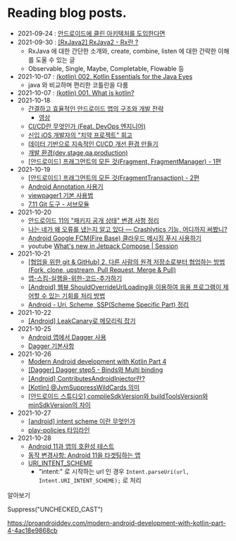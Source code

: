 <!-- 
commit message
Reading(blog): 

with @ebayKorea
-->

# Reading blog posts.

- 2021-09-24 : [안드로이드에 클린 아키텍처를 도입한다면](https://www.charlezz.com/?p=45391)
- 2021-09-30 : [[RxJava2] RxJava2 - Rx란 ?](https://taehyungk.github.io/posts/android-RxJava2-and-Observable/)
  - RxJava 에 대한 간단한 소개와, create, combine, listen 에 대한 간략한 이해를 도울 수 있는 글
  - Observable, Single, Maybe, Completable, Flowable 등
- 2021-10-07 : [(kotlin) 002. Kotlin Essentials for the Java Eyes](https://namhoon.kim/2021/10/04/kotlin/002/)
  - java 와 비교하며 편리한 코틀린을 다룸
- 2021-10-07 : [(kotlin) 001. What is kotlin?](https://namhoon.kim/2021/10/03/kotlin/001/)
- 2021-10-18
  - [간결하고 효율적인 안드로이드 앱의 구조와 개발 전략](https://deview.kr/2014/session?seq=41)
    - [영상](https://serviceapi.rmcnmv.naver.com/flash/outKeyPlayer.nhn?vid=AFB218B4FF47C0CEAB7F4942ABB4CE7E0336&outKey=V1273440fa34f39e10344ed51fd7a4a9ac4e9969b5d2a49f1817bed51fd7a4a9ac4e9&controlBarMovable=true&jsCallable=true)
  - [CI/CD란 무엇인가 (Feat. DevOps 엔지니어)](https://artist-developer.tistory.com/24)
  - [신입 iOS 개발자의 "치약 프로젝트" 회고](https://dev.ebaykorea.com/15)
  - [데이터 기반으로 지속적인 CI/CD 개선 환경 만들기](https://engineering.linecorp.com/ko/blog/build-a-continuous-cicd-environment-based-on-data/)
  - [개발 환경(dev,stage,qa,production)](https://bcho.tistory.com/759)
  - [[안드로이드] 프래그먼트의 모든 것(Fragment, FragmentManager) - 1편](https://choheeis.github.io/newblog//articles/2021-02/fragment)
- 2021-10-19
  - [[안드로이드] 프래그먼트의 모든 것(FragmentTransaction) - 2편](https://choheeis.github.io/newblog//articles/2021-02/fragment2)
  - [Android Annotation 사용기](https://m.blog.naver.com/sangcomz/220392053495)
  - [viewpager1 기본 사용법](https://hijjang2.tistory.com/270)
  - [7.11 Git 도구 - 서브모듈](https://git-scm.com/book/ko/v2/Git-%EB%8F%84%EA%B5%AC-%EC%84%9C%EB%B8%8C%EB%AA%A8%EB%93%88)
- 2021-10-20
  - [안드로이드 11의 "패키지 공개 상태" 변경 사항 정리](https://tech.buzzvil.com/blog/tech-blog-package-visibility-in-android-11/)
  - [나는 네가 왜 오류를 냈는지 알고 있다 — Crashlytics 기능, 어디까지 써봤니?](https://medium.com/prnd/%EB%82%98%EB%8A%94-%EB%84%A4%EA%B0%80-%EC%99%9C-%EC%98%A4%EB%A5%98%EB%A5%BC-%EB%83%88%EB%8A%94%EC%A7%80-%EC%95%8C%EA%B3%A0-%EC%9E%88%EB%8B%A4-crashlytics-%EA%B8%B0%EB%8A%A5-%EC%96%B4%EB%94%94%EA%B9%8C%EC%A7%80-%EC%8D%A8%EB%B4%A4%EB%8B%88-977357559684)
  - [Android Google FCM(Fire Base) 클라우드 메시징 푸시 사용하기](https://web-inf.tistory.com/21)
  - youtube [What's new in Jetpack Compose | Session](https://www.youtube.com/watch?v=7Mf2175h3RQ)
- 2021-10-21
  - [[협업을 위한 git & GitHub] 2. 다른 사람의 원격 저장소로부터 협업하는 방법(Fork, clone, upstream, Pull Request, Merge & Pull)](https://deepinsight.tistory.com/167)
  - [앱-스킴-실행을-위한-코드-추가하기](https://docs.tosspayments.com/guides/webview)
  - [[Android] 웹뷰 ShouldOverrideUrlLoading을 이용하여 응용 프로그램이 제어할 수 있는 기회를 처리 방법](https://helloit.tistory.com/304)
  - [Android - Uri, Scheme, SSP(Scheme Specific Part) 정리](https://codechacha.com/ko/android-uri-ssp/)
- 2021-10-22
  - [[Android] LeakCanary로 메모리릭 잡기](https://leveloper.tistory.com/197)
- 2021-10-25
  - [Android 앱에서 Dagger 사용](https://developer.android.com/training/dependency-injection/dagger-android#kotlin)
  - [Dagger 기본사항](https://developer.android.com/training/dependency-injection/dagger-basics#conclusion)
- 2021-10-26
  - [Modern Android development with Kotlin Part 4](https://proandroiddev.com/modern-android-development-with-kotlin-part-4-4ac18e9868cb)
  - [[Dagger] Dagger step5 - Binds와 Multi binding](https://black-jin0427.tistory.com/244)
  - [[Android] ContributesAndroidInjector란?](https://bb-library.tistory.com/228)
  - [[Kotlin] @JvmSuppressWildCards 의미](https://jaejong.tistory.com/148)
  - [[안드로이드 스튜디오] compileSdkVersion와 buildToolsVersion와 minSdkVersion의 차이](https://article2.tistory.com/573)
- 2021-10-27
  - [[android] intent scheme 이란 무엇인가](https://sonagiya.tistory.com/entry/intent-scheme)
  - [play-policies 타임라인](https://developer.android.com/distribute/play-policies)
- 2021-10-28
  - [Android 11과 앱의 호환성 테스트](https://developer.android.com/about/versions/11/test-changes?hl=ko#add_content_observer_flags)
  - [동작 변경사항: Android 11을 타겟팅하는 앱](https://developer.android.com/about/versions/11/behavior-changes-11)
  - [URI_INTENT_SCHEME](https://velog.io/@jsw4215/URIINTENTSCHEME)
    - "intent:" 로 시작하는 url 인 경우 ```Intent.parseUri(url, Intent.URI_INTENT_SCHEME);``` 로 처리

알아보기

Suppress("UNCHECKED_CAST")

https://proandroiddev.com/modern-android-development-with-kotlin-part-4-4ac18e9868cb


